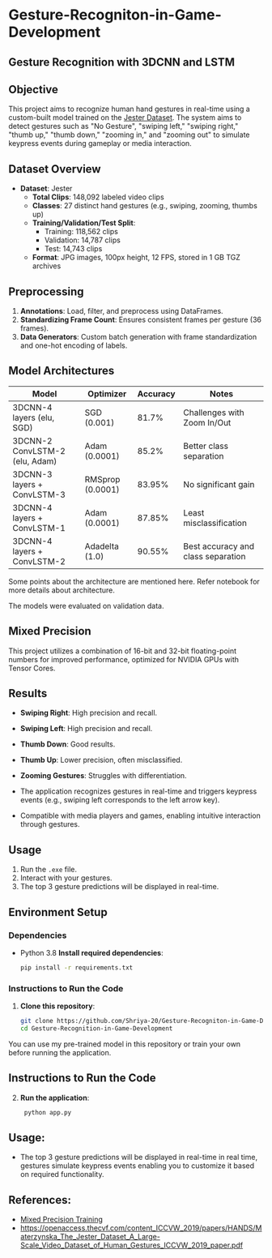 # Gesture-Recogniton-in-Game-Development
## **Gesture Recognition with 3DCNN and LSTM**

## Objective
This project aims to recognize human hand gestures in real-time using a custom-built model trained on the [Jester Dataset](https://www.qualcomm.com/developer/software/jester-dataset). The system aims to detect gestures such as "No Gesture", "swiping left," "swiping right," "thumb up," "thumb down," "zooming in," and "zooming out" to simulate keypress events during gameplay or media interaction.

## Dataset Overview
- **Dataset**: Jester
  - **Total Clips**: 148,092 labeled video clips
  - **Classes**: 27 distinct hand gestures (e.g., swiping, zooming, thumbs up)
  - **Training/Validation/Test Split**:
    - Training: 118,562 clips
    - Validation: 14,787 clips
    - Test: 14,743 clips
  - **Format**: JPG images, 100px height, 12 FPS, stored in 1 GB TGZ archives

## Preprocessing
1. **Annotations**: Load, filter, and preprocess using DataFrames.
2. **Standardizing Frame Count**: Ensures consistent frames per gesture (36 frames).
3. **Data Generators**: Custom batch generation with frame standardization and one-hot encoding of labels.

## Model Architectures
| Model                            | Optimizer       | Accuracy | Notes |
|----------------------------------|-----------------|----------|-------|
| 3DCNN-4 layers (elu, SGD)        | SGD (0.001)    | 81.7%    | Challenges with Zoom In/Out |
| 3DCNN-2 ConvLSTM-2 (elu, Adam)   | Adam (0.0001)  | 85.2%    | Better class separation |
| 3DCNN-3 layers + ConvLSTM-3      | RMSprop (0.0001)| 83.95%  | No significant gain |
| 3DCNN-4 layers + ConvLSTM-1      | Adam (0.0001)  | 87.85%   | Least misclassification |
| 3DCNN-4 layers + ConvLSTM-2      | Adadelta (1.0) | 90.55%   | Best accuracy and class separation |

Some points about the architecture are mentioned here. Refer notebook for more details about architecture.

The models were evaluated on validation data. 


## Mixed Precision
This project utilizes a combination of 16-bit and 32-bit floating-point numbers for improved performance, optimized for NVIDIA GPUs with Tensor Cores.

## Results
- **Swiping Right**: High precision and recall.
- **Swiping Left**: High precision and recall.
- **Thumb Down**: Good results.
- **Thumb Up**: Lower precision, often misclassified.
- **Zooming Gestures**: Struggles with differentiation.

- The application recognizes gestures in real-time and triggers keypress events (e.g., swiping left corresponds to the left arrow key).
- Compatible with media players and games, enabling intuitive interaction through gestures.

## Usage
1. Run the `.exe` file.
2. Interact with your gestures.
3. The top 3 gesture predictions will be displayed in real-time.

## Environment Setup
### Dependencies
- Python 3.8
 **Install required dependencies**:
   ```bash
   pip install -r requirements.txt
   
### Instructions to Run the Code
1. **Clone this repository**:
   ```bash
   git clone https://github.com/Shriya-20/Gesture-Recogniton-in-Game-Development.git
   cd Gesture-Recognition-in-Game-Development
  You can use my pre-trained model in this repository or train your own before running the application.
## Instructions to Run the Code
2. **Run the application**:
   ```bash
    python app.py
   
## Usage:
- The top 3 gesture predictions will be displayed in real-time in real time, gestures simulate keypress events enabling you to customize it based on required functionality.

## References:
- [Mixed Precision Training](https://docs.nvidia.com/deeplearning/performance/mixed-precision-training/index.html)
- https://openaccess.thecvf.com/content_ICCVW_2019/papers/HANDS/Materzynska_The_Jester_Dataset_A_Large-Scale_Video_Dataset_of_Human_Gestures_ICCVW_2019_paper.pdf


   
